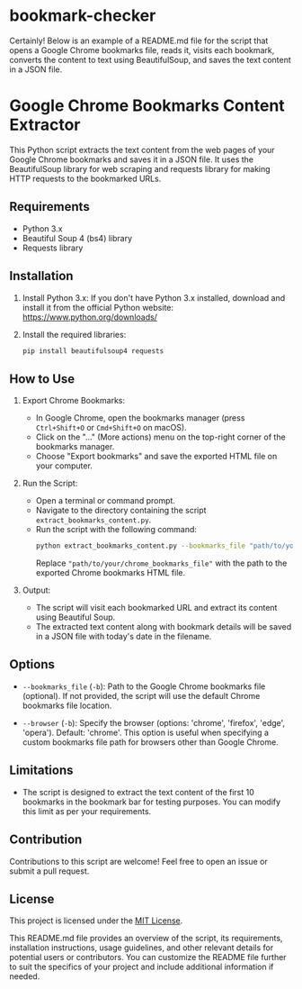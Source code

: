 # bookmark-checker
Certainly! Below is an example of a README.md file for the script that opens a Google Chrome bookmarks file, reads it, visits each bookmark, converts the content to text using BeautifulSoup, and saves the text content in a JSON file.


# Google Chrome Bookmarks Content Extractor

This Python script extracts the text content from the web pages of your Google Chrome bookmarks and saves it in a JSON file. It uses the BeautifulSoup library for web scraping and requests library for making HTTP requests to the bookmarked URLs.

## Requirements

- Python 3.x
- Beautiful Soup 4 (bs4) library
- Requests library

## Installation

1. Install Python 3.x: If you don't have Python 3.x installed, download and install it from the official Python website: https://www.python.org/downloads/

2. Install the required libraries:
   ```bash
   pip install beautifulsoup4 requests
   ```

## How to Use

1. Export Chrome Bookmarks:
   - In Google Chrome, open the bookmarks manager (press `Ctrl+Shift+O` or `Cmd+Shift+O` on macOS).
   - Click on the "..." (More actions) menu on the top-right corner of the bookmarks manager.
   - Choose "Export bookmarks" and save the exported HTML file on your computer.

2. Run the Script:
   - Open a terminal or command prompt.
   - Navigate to the directory containing the script `extract_bookmarks_content.py`.
   - Run the script with the following command:
     ```bash
     python extract_bookmarks_content.py --bookmarks_file "path/to/your/chrome_bookmarks_file"
     ```
     Replace `"path/to/your/chrome_bookmarks_file"` with the path to the exported Chrome bookmarks HTML file.

3. Output:
   - The script will visit each bookmarked URL and extract its content using Beautiful Soup.
   - The extracted text content along with bookmark details will be saved in a JSON file with today's date in the filename.

## Options

- `--bookmarks_file` (`-b`): Path to the Google Chrome bookmarks file (optional). If not provided, the script will use the default Chrome bookmarks file location.

- `--browser` (`-b`): Specify the browser (options: 'chrome', 'firefox', 'edge', 'opera'). Default: 'chrome'. This option is useful when specifying a custom bookmarks file path for browsers other than Google Chrome.

## Limitations

- The script is designed to extract the text content of the first 10 bookmarks in the bookmark bar for testing purposes. You can modify this limit as per your requirements.

## Contribution

Contributions to this script are welcome! Feel free to open an issue or submit a pull request.

## License

This project is licensed under the [MIT License](LICENSE).


This README.md file provides an overview of the script, its requirements, installation instructions, usage guidelines, and other relevant details for potential users or contributors. You can customize the README file further to suit the specifics of your project and include additional information if needed.
